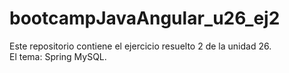 # bootcampJavaAngular_u26_ej2
Este repositorio contiene el ejercicio resuelto 2 de la unidad 26.  
El tema: Spring MySQL.
